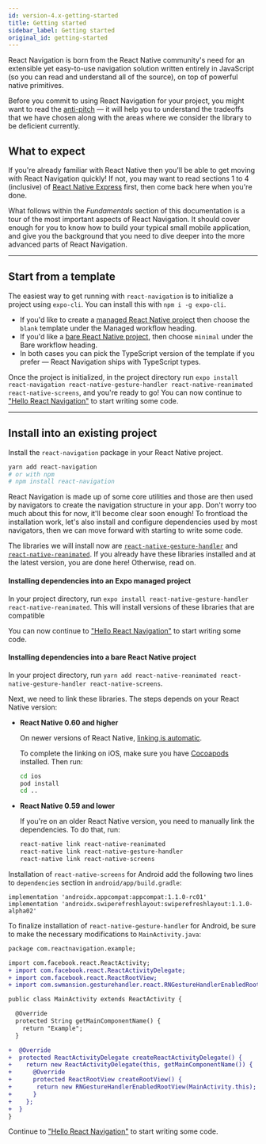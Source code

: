 ```yaml
---
id: version-4.x-getting-started
title: Getting started
sidebar_label: Getting started
original_id: getting-started
---
```


React Navigation is born from the React Native community's need for an extensible yet easy-to-use navigation solution written entirely in JavaScript (so you can read and understand all of the source), on top of powerful native primitives.

Before you commit to using React Navigation for your project, you might want to read the [anti-pitch](pitch.html) &mdash; it will help you to understand the tradeoffs that we have chosen along with the areas where we consider the library to be deficient currently.

## What to expect

If you're already familiar with React Native then you'll be able to get moving with React Navigation quickly! If not, you may want to read sections 1 to 4 (inclusive) of [React Native Express](http://reactnativeexpress.com/) first, then come back here when you're done.

What follows within the _Fundamentals_ section of this documentation is a tour of the most important aspects of React Navigation. It should cover enough for you to know how to build your typical small mobile application, and give you the background that you need to dive deeper into the more advanced parts of React Navigation.

<hr />

## Start from a template

The easiest way to get running with `react-navigation` is to initialize a project using `expo-cli`. You can install this with `npm i -g expo-cli`.

- If you'd like to create a [managed React Native project](https://docs.expo.io/versions/latest/introduction/managed-vs-bare) then choose the `blank` template under the Managed workflow heading.
- If you'd like a [bare React Native project](https://docs.expo.io/versions/latest/introduction/managed-vs-bare/#bare-workflow), then choose `minimal` under the Bare workflow heading.
- In both cases you can pick the TypeScript version of the template if you prefer &mdash; React Navigation ships with TypeScript types.

Once the project is initialized, in the project directory run `expo install react-navigation react-native-gesture-handler react-native-reanimated react-native-screens`, and you're ready to go! You can now continue to ["Hello React Navigation"](hello-react-navigation.html) to start writing some code.

<hr />

## Install into an existing project

Install the `react-navigation` package in your React Native project.

```bash
yarn add react-navigation
# or with npm
# npm install react-navigation
```

React Navigation is made up of some core utilities and those are then used by navigators to create the navigation structure in your app. Don't worry too much about this for now, it'll become clear soon enough! To frontload the installation work, let's also install and configure dependencies used by most navigators, then we can move forward with starting to write some code.

The libraries we will install now are [`react-native-gesture-handler`](https://github.com/kmagiera/react-native-gesture-handler) and [`react-native-reanimated`](https://github.com/kmagiera/react-native-reanimated). If you already have these libraries installed and at the latest version, you are done here! Otherwise, read on.

#### Installing dependencies into an Expo managed project

In your project directory, run `expo install react-native-gesture-handler react-native-reanimated`. This will install versions of these libraries that are compatible

You can now continue to ["Hello React Navigation"](hello-react-navigation.html) to start writing some code.

#### Installing dependencies into a bare React Native project

In your project directory, run `yarn add react-native-reanimated react-native-gesture-handler react-native-screens`.

Next, we need to link these libraries. The steps depends on your React Native version:

- **React Native 0.60 and higher**

  On newer versions of React Native, [linking is automatic](https://github.com/react-native-community/cli/blob/master/docs/autolinking.md).

  To complete the linking on iOS, make sure you have [Cocoapods](https://cocoapods.org/) installed. Then run:

  ```sh
  cd ios
  pod install
  cd ..
  ```

- **React Native 0.59 and lower**

  If you're on an older React Native version, you need to manually link the dependencies. To do that, run:

  ```sh
  react-native link react-native-reanimated
  react-native link react-native-gesture-handler
  react-native link react-native-screens
  ```

Installation of `react-native-screens` for Android add the following two lines to `dependencies` section in `android/app/build.gradle`:

```
implementation 'androidx.appcompat:appcompat:1.1.0-rc01'
implementation 'androidx.swiperefreshlayout:swiperefreshlayout:1.1.0-alpha02'
```

To finalize installation of `react-native-gesture-handler` for Android, be sure to make the necessary modifications to `MainActivity.java`:

```diff
package com.reactnavigation.example;

import com.facebook.react.ReactActivity;
+ import com.facebook.react.ReactActivityDelegate;
+ import com.facebook.react.ReactRootView;
+ import com.swmansion.gesturehandler.react.RNGestureHandlerEnabledRootView;

public class MainActivity extends ReactActivity {

  @Override
  protected String getMainComponentName() {
    return "Example";
  }

+  @Override
+  protected ReactActivityDelegate createReactActivityDelegate() {
+    return new ReactActivityDelegate(this, getMainComponentName()) {
+      @Override
+      protected ReactRootView createRootView() {
+       return new RNGestureHandlerEnabledRootView(MainActivity.this);
+      }
+    };
+  }
}
```

Continue to ["Hello React Navigation"](hello-react-navigation.html) to start writing some code.
